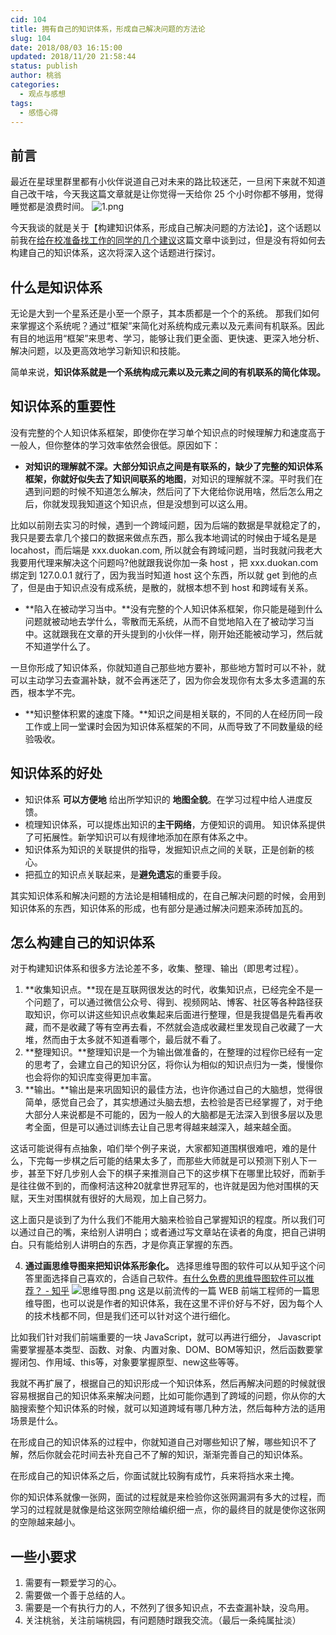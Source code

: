 ```yaml
---
cid: 104
title: 拥有自己的知识体系，形成自己解决问题的方法论
slug: 104
date: 2018/08/03 16:15:00
updated: 2018/11/20 21:58:44
status: publish
author: 桃翁
categories: 
  - 观点与感想
tags: 
  - 感悟心得
---
```



## 前言
最近在星球里群里都有小伙伴说道自己对未来的路比较迷茫，一旦闲下来就不知道自己改干啥，今天我这篇文章就是让你觉得一天给你 25 个小时你都不够用，觉得睡觉都是浪费时间。
![1.png](http://www.taoweng.site/usr/uploads/2018/08/2183640187.png)

今天我谈的就是关于【构建知识体系，形成自己解决问题的方法论】，这个话题以前我在[给在校准备找工作的同学的几个建议](https://mp.weixin.qq.com/s/wkHJ5pvrz01Lb9Nm_i-37Q)这篇文章中谈到过，但是没有将如何去构建自己的知识体系，这次将深入这个话题进行探讨。

## 什么是知识体系
无论是大到一个星系还是小至一个原子，其本质都是一个个的系统。
那我们如何来掌握这个系统呢？通过“框架”来简化对系统构成元素以及元素间有机联系。因此有目的地运用“框架”来思考、学习，能够让我们更全面、更快速、更深入地分析、解决问题，以及更高效地学习新知识和技能。

简单来说，**知识体系就是一个系统构成元素以及元素之间的有机联系的简化体现。**

## 知识体系的重要性
没有完整的个人知识体系框架，即使你在学习单个知识点的时候理解力和速度高于一般人，但你整体的学习效率依然会很低。原因如下：

- **对知识的理解就不深。**大部分知识点之间是有联系的，缺少了完整的知识体系框架，你就好似失去了**知识间联系的地图**，对知识的理解就不深。平时我们在遇到问题的时候不知道怎么解决，然后问了下大佬给你说用啥，然后怎么用之后，你就发现我知道这个知识点，但是没想到可以这么用。

比如以前刚去实习的时候，遇到一个跨域问题，因为后端的数据是早就稳定了的，我只是要去拿几个接口的数据来做点东西，那么我本地调试的时候由于域名是是 locahost，而后端是 xxx.duokan.com, 所以就会有跨域问题，当时我就问我老大我要用代理来解决这个问题吗?他就跟我说你加一条 host ，把 xxx.duokan.com 绑定到 127.0.0.1 就行了，因为我当时知道 host 这个东西，所以就 get 到他的点了，但是由于知识点没有成系统，是散的，就根本想不到 host 和跨域有关系。

- **陷入在被动学习当中。**没有完整的个人知识体系框架，你只能是碰到什么问题就被动地去学什么，零散而无系统，从而不自觉地陷入在了被动学习当中。这就跟我在文章的开头提到的小伙伴一样，刚开始还能被动学习，然后就不知道学什么了。

一旦你形成了知识体系，你就知道自己那些地方要补，那些地方暂时可以不补，就可以主动学习去查漏补缺，就不会再迷茫了，因为你会发现你有太多太多遗漏的东西，根本学不完。

- **知识整体积累的速度下降。**知识之间是相关联的，不同的人在经历同一段工作或上同一堂课时会因为知识体系框架的不同，从而导致了不同数量级的经验吸收。

## 知识体系的好处
- 知识体系 **可以方便地** 给出所学知识的 **地图全貌**。在学习过程中给人进度反馈。
- 梳理知识体系，可以提炼出知识的**主干网络**，方便知识的调用。
知识体系提供了可拓展性。新学知识可以有规律地添加在原有体系之中。
- 知识体系为知识的关联提供的指导，发掘知识点之间的关联，正是创新的核心。
- 把孤立的知识点关联起来，是**避免遗忘**的重要手段。

其实知识体系和解决问题的方法论是相辅相成的，在自己解决问题的时候，会用到知识体系的东西，知识体系的形成，也有部分是通过解决问题来添砖加瓦的。

## 怎么构建自己的知识体系
对于构建知识体系和很多方法论差不多，收集、整理、输出（即思考过程）。

1. **收集知识点。**现在是互联网很发达的时代，收集知识点，已经完全不是一个问题了，可以通过微信公众号、得到、视频网站、博客、社区等各种路径获取知识，你可以讲这些知识点收集起来后面进行整理，但是我提倡是先看再收藏，而不是收藏了等有空再去看，不然就会造成收藏栏里发现自己收藏了一大堆，然而由于太多就不知道看哪个，最后就不看了。
2. **整理知识。**整理知识是一个为输出做准备的，在整理的过程你已经有一定的思考了，会建立自己的知识分区，将你认为相似的知识点归为一类，慢慢你也会将你的知识库变得更加丰富。
3. **输出。**输出是来巩固知识的最佳方法，也许你通过自己的大脑想，觉得很简单，感觉自己会了，其实想通过头脑去想，去检验是否已经掌握了，对于绝大部分人来说都是不可能的，因为一般人的大脑都是无法深入到很多层以及思考全面，但是可以通过训练去让自己思考得越来越深入，越来越全面。

这话可能说得有点抽象，咱们举个例子来说，大家都知道围棋很难吧，难的是什么，下完每一步棋之后可能的结果太多了，而那些大师就是可以预测下别人下一步，甚至下好几步别人会下的棋子来推测自己下的这步棋下在哪里比较好，而新手是往往做不到的，而像柯洁这种20就拿世界冠军的，也许就是因为他对围棋的天赋，天生对围棋就有很好的大局观，加上自己努力。

这上面只是谈到了为什么我们不能用大脑来检验自己掌握知识的程度。所以我们可以通过自己的嘴，来给别人讲明白；或者通过写文章站在读者的角度，把自己讲明白。只有能给别人讲明白的东西，才是你真正掌握的东西。

4. **通过画思维导图来把知识体系形象化。**
选择思维导图的软件可以从知乎这个问答里面选择自己喜欢的，合适自己软件。[有什么免费的思维导图软件可以推荐？ - 知乎](https://www.zhihu.com/question/19610340)
![思维导图.png](http://www.taoweng.site/usr/uploads/2018/08/2158341150.png)
这是以前流传的一篇 WEB 前端工程师的一篇思维导图，也可以说是作者的知识体系，我在这里不评价好与不好，因为每个人的技术栈都不同，但是我们还可以针对这个进行细化。

比如我们针对我们前端重要的一块 JavaScript，就可以再进行细分，
Javascript 需要掌握基本类型、函数、对象、内置对象、DOM、BOM等知识，然后函数要掌握闭包、作用域、this等，对象要掌握原型、new这些等等。

我就不再扩展了，根据自己的知识形成一个知识体系，然后再解决问题的时候就很容易根据自己的知识体系来解决问题，比如可能你遇到了跨域的问题，你从你的大脑搜索整个知识体系的时候，就可以知道跨域有哪几种方法，然后每种方法的适用场景是什么。

在形成自己的知识体系的过程中，你就知道自己对哪些知识了解，哪些知识不了解，然后你就会花时间去补充自己不了解的知识，渐渐完善自己的知识体系。

在形成自己的知识体系之后，你面试就比较胸有成竹，兵来将挡水来土掩。

你的知识体系就像一张网，面试的过程就是来检验你这张网漏洞有多大的过程，而学习的过程就是就像是给这张网空隙给编织细一点，你的最终目的就是使你这张网的空隙越来越小。

## 一些小要求
1. 需要有一颗爱学习的心。
2. 需要做一个善于总结的人。
3. 需要是一个有执行力的人，不然列了很多知识点，不去查漏补缺，没鸟用。
4. 关注桃翁，关注前端桃园，有问题随时跟我交流。（最后一条纯属扯淡）